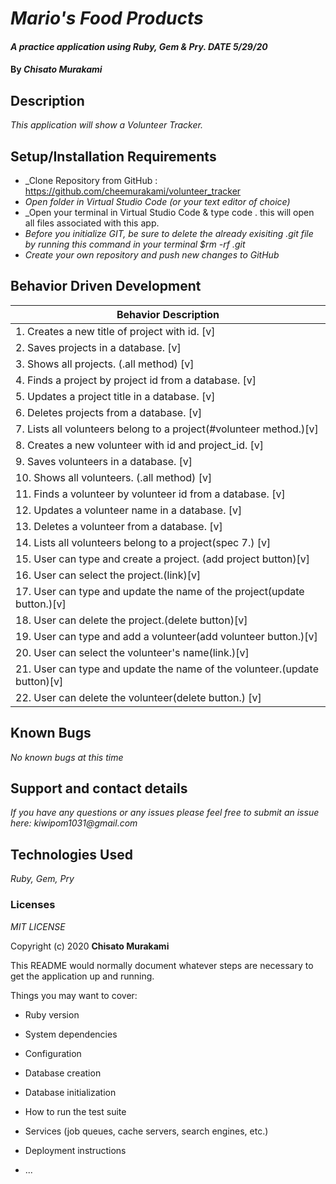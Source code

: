 # _Mario's Food Products_

#### _A practice application using Ruby, Gem & Pry. DATE 5/29/20_

#### By _**Chisato Murakami**_

## Description

_This application will show a Volunteer Tracker._ 

## Setup/Installation Requirements

* _Clone Repository from GitHub : https://github.com/cheemurakami/volunteer_tracker
* _Open folder in Virtual Studio Code (or your text editor of choice)_
* _Open your terminal in Virtual Studio Code & type code . this will open all files associated with this app. 
* _Before you initialize GIT, be sure to delete the already exisiting .git file by running this command in your terminal $rm -rf .git_
* _Create your own repository and push new changes to GitHub_

## Behavior Driven Development 


|   Behavior Description        |
|-------------------------------|
| 1. Creates a new title of project with id. [v]|
| 2. Saves projects in a database. [v]|
| 3. Shows all projects. (.all method) [v]|
| 4. Finds a project by project id from a database. [v]|
| 5. Updates a project title in a database. [v]|
| 6. Deletes projects from a database. [v]|
| 7. Lists all volunteers belong to a project(#volunteer method.)[v]|
| 8. Creates a new volunteer with id and project_id. [v]|
| 9. Saves volunteers in a database. [v]|
| 10. Shows all volunteers. (.all method) [v]|
| 11. Finds a volunteer by volunteer id from a database. [v]|
| 12. Updates a volunteer name in a database. [v]|
| 13. Deletes a volunteer from a database. [v]|
| 14. Lists all volunteers belong to a project(spec 7.) [v]|
| 15. User can type and create a project. (add project button)[v]|
| 16. User can select the project.(link)[v]|
| 17. User can type and update the name of the project(update button.)[v]|
| 18. User can delete the project.(delete button)[v]|
| 19. User can type and add a volunteer(add volunteer button.)[v]|
| 20. User can select the volunteer's name(link.)[v]|
| 21. User can type and update the name of the volunteer.(update button)[v]|
| 22. User can delete the volunteer(delete button.) [v]|

## Known Bugs

_No known bugs at this time_

## Support and contact details

_If you have any questions or any issues please feel free to submit an issue here: kiwipom1031@gmail.com_

## Technologies Used

_Ruby, Gem, Pry_ 


### Licenses
*MIT LICENSE*

Copyright (c) 2020 **Chisato Murakami**








This README would normally document whatever steps are necessary to get the
application up and running.

Things you may want to cover:

* Ruby version

* System dependencies

* Configuration

* Database creation

* Database initialization

* How to run the test suite

* Services (job queues, cache servers, search engines, etc.)

* Deployment instructions

* ...
